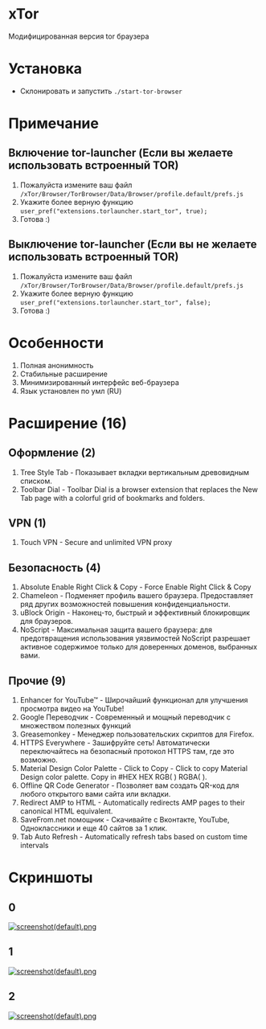 # xTor
Модифицированная версия tor браузера

# Установка
* Склонировать и запустить <code>./start-tor-browser</code>

# Примечание
## Включение tor-launcher (Если вы желаете использовать встроенный TOR)
1. Пожалуйста измените ваш файл `/xTor/Browser/TorBrowser/Data/Browser/profile.default/prefs.js`
2. Укажите более верную функцию <code>user_pref("extensions.torlauncher.start_tor", true);</code>
3. Готова :)
## Выключение tor-launcher (Если вы не желаете использовать встроенный TOR)
1. Пожалуйста измените ваш файл `/xTor/Browser/TorBrowser/Data/Browser/profile.default/prefs.js`
2. Укажите более верную функцию <code>user_pref("extensions.torlauncher.start_tor", false);</code>
3. Готова :)

# Особенности
1. Полная анонимность
2. Стабильные расширение
3. Минимизированный интерфейс веб-браузера
4. Язык установлен по умл (RU)

# Расширение (<b>16</b>)
## Оформление (<b>2</b>)
1. Tree Style Tab - Показывает вкладки вертикальным древовидным списком.
2. Toolbar Dial - Toolbar Dial is a browser extension that replaces the New Tab page with a colorful grid of bookmarks and folders.
## VPN (<b>1</b>)
1. Touch VPN - Secure and unlimited VPN proxy
## Безопасность (<b>4</b>)
1. Absolute Enable Right Click & Copy - Force Enable Right Click & Copy
2. Chameleon - Подменяет профиль вашего браузера. Предоставляет ряд других возможностей повышения конфиденциальности.
3. uBlock Origin - Наконец-то, быстрый и эффективный блокировщик для браузеров.
4. NoScript - Максимальная защита вашего браузера: для предотвращения использования уязвимостей NoScript разрешает активное содержимое только для доверенных доменов, выбранных вами.
## Прочие (<b>9</b>)
1. Enhancer for YouTube™ - Широчайший функционал для улучшения просмотра видео на YouTube!
2. Google Переводчик - Современный и мощный переводчик с множеством полезных функций
3. Greasemonkey - Менеджер пользовательских скриптов для Firefox.
4. HTTPS Everywhere - Зашифруйте сеть! Автоматически переключайтесь на безопасный протокол HTTPS там, где это возможно.
5. Material Design Color Palette - Click to Copy - Click to copy Material Design color palette. Copy in #HEX HEX RGB( ) RGBA( ).
6. Offline QR Code Generator - Позволяет вам создать QR-код для любого открытого вами сайта или вкладки.
7. Redirect AMP to HTML - Automatically redirects AMP pages to their canonical HTML equivalent.
8. SaveFrom.net помощник - Скачивайте с Вконтакте, YouTube, Одноклассники и еще 40 сайтов за 1 клик.
9. Tab Auto Refresh - Automatically refresh tabs based on custom time intervals

# Скриншоты
## 0
 [![screenshot(default).png](https://i.postimg.cc/QMYqZ695/screenshot.png)](https://postimg.cc/QMYqZ695)
## 1
 [![screenshot(default).png](https://i.postimg.cc/Y97rX0K8/screenshot.png)](https://postimg.cc/Y97rX0K8)
## 2
 [![screenshot(default).png](https://i.postimg.cc/MGzJXTBh/screenshot.png)](https://postimg.cc/MGzJXTBh)
